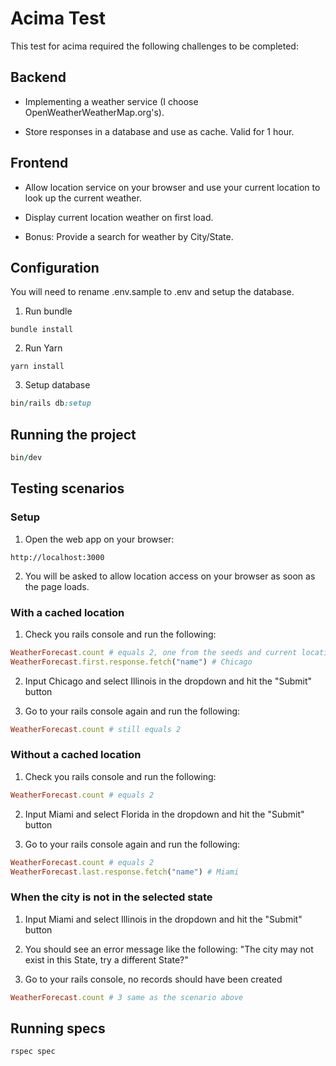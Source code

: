 # Acima Test

This test for acima required the following challenges to be completed:

## Backend
* Implementing a weather service (I choose OpenWeatherWeatherMap.org's).

* Store responses in a database and use as cache. Valid for 1 hour.

## Frontend

* Allow location service on your browser and use your current location to look up the current weather.

* Display current location weather on first load.

* Bonus: Provide a search for weather by City/State.

## Configuration

You will need to rename .env.sample to .env and setup the database.

1. Run bundle
```
bundle install
```

2. Run Yarn
```
yarn install
```

3. Setup database
```ruby
bin/rails db:setup
```

## Running the project

```ruby
bin/dev
```

## Testing scenarios

### Setup
1. Open the web app on your browser:

`http://localhost:3000`

2. You will be asked to allow location access on your browser as soon as the page loads.

### With a cached location

1. Check you rails console and run the following:

```ruby
WeatherForecast.count # equals 2, one from the seeds and current location on page load
WeatherForecast.first.response.fetch("name") # Chicago
```

2. Input Chicago and select Illinois in the dropdown and hit the "Submit" button

3. Go to your rails console again and run the following:

```ruby
WeatherForecast.count # still equals 2
```

### Without a cached location

1. Check you rails console and run the following:

```ruby
WeatherForecast.count # equals 2
```

2. Input Miami and select Florida in the dropdown and hit the "Submit" button

3. Go to your rails console again and run the following:

```ruby
WeatherForecast.count # equals 2
WeatherForecast.last.response.fetch("name") # Miami
```

### When the city is not in the selected state

1. Input Miami and select Illinois in the dropdown and hit the "Submit" button

2. You should see an error message like the following:
"The city may not exist in this State, try a different State?"

3. Go to your rails console, no records should have been created

```ruby
WeatherForecast.count # 3 same as the scenario above
```

## Running specs

```ruby
rspec spec
```
